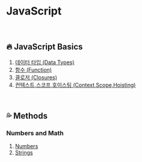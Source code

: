 # JavaScript

<br>

## :fire: JavaScript Basics

1. [데이터 타입 (Data Types)](https://github.com/yonghap/JavaScript/blob/main/posts/js/01.datatype.md)
2. [함수 (Function)](https://github.com/yonghap/JavaScript/blob/main/posts/js/02.function.md)
3. [클로저 (Closures)](https://github.com/yonghap/JavaScript/blob/main/posts/js/03.closures.md)
4. [컨텍스트,스코프,호이스팅 (Context,Scope,Hoisting)](https://github.com/yonghap/JavaScript/blob/main/posts/js/04.context.md)


<br>

## :sweat_drops: Methods

### Numbers and Math

1. [Numbers](https://github.com/yonghap/JavaScript/blob/main/posts/js/05.numbers.md)
2. [Strings](https://github.com/yonghap/JavaScript/blob/main/posts/js/06.strings.md)

